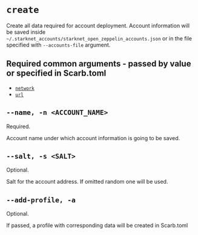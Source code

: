 # `create`
Create all data required for account deployment.
Account information will be saved inside `~/.starknet_accounts/starknet_open_zeppelin_accounts.json` or in the file
specified with `--accounts-file` argument.

## Required common arguments - passed by value or specified in Scarb.toml

* [`network`](../common.md#--network--n-network_name)
* [`url`](../common.md#--url--u-rpc_url)

## `--name, -n <ACCOUNT_NAME>`
Required.

Account name under which account information is going to be saved.

## `--salt, -s <SALT>`
Optional.

Salt for the account address. If omitted random one will be used.

## `--add-profile, -a`
Optional.

If passed, a profile with corresponding data will be created in Scarb.toml
